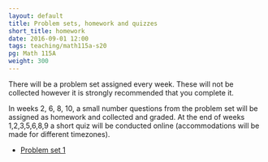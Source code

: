 ```yaml
---
layout: default
title: Problem sets, homework and quizzes
short_title: homework
date: 2016-09-01 12:00
tags: teaching/math115a-s20
pg: Math 115A
weight: 300
---
```


There will be a problem set assigned every week. These will not be collected however it is strongly recommended that you complete it.

In weeks 2, 6, 8, 10, a small number questions from the problem set will be assigned as homework and collected and graded. At the end of weeks 1,2,3,5,6,8,9 a short quiz will be conducted online (accommodations will be made for different timezones).


- [Problem set 1][ps1] <!-- ([solutions][ps1s]) -->
<!-- - [Problem set 2][ps2] <\!-- ([solutions][ps2s])  -\-> -->
<!-- - [Problem set 3][ps3] <\!-- ([solutions][ps3s]) -\-> -->
<!-- - [Problem set 4][ps4] <\!-- ([solutions][ps4s])  -\-> -->
<!-- - [Problem set 5][ps5] <\!-- ([solutions][ps5s]) -\-> -->
<!-- - [Problem set 6][ps6] <\!-- ([solutions][ps6s])  -\-> -->
<!-- - [Problem set 7][ps7] <\!-- ([solutions][ps7s]) -\-> -->
<!-- - [Problem set 8][ps8] <\!-- ([solutions][ps8s])  -\-> -->
<!-- - [Problem set 9][ps9] <\!-- ([solutions][ps9s])  -\-> -->
<!-- - [Problem set 10][ps10] <\!-- ([solutions][ps10s]) -\-> -->

[ps1]: ps/ps1.pdf
[ps2]: ps/ps2.pdf
[ps3]: ps/ps3.pdf
[ps4]: ps/ps4.pdf
[ps5]: ps/ps5.pdf
[ps6]: ps/ps6.pdf
[ps7]: ps/ps7.pdf
[ps8]: ps/ps8.pdf
[ps9]: ps/ps9.pdf
[ps10]: ps/ps10.pdf

[ps1s]: ps/ps1-solutions.pdf
[ps2s]: ps/ps2-solutions.pdf
[ps3s]: ps/ps3-solutions.pdf
[ps4s]: ps/ps4-solutions.pdf
[ps5s]: ps/ps5-solutions.pdf
[ps6s]: ps/ps6-solutions.pdf
[ps7s]: ps/ps7-solutions.pdf
[ps8s]: ps/ps8-solutions.pdf
[ps9s]: ps/ps9-solutions.pdf
[ps10s]: ps/ps10-solutions.pdf
